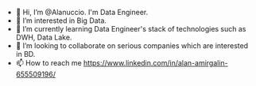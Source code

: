 - 👋 Hi, I’m @Alanuccio. I'm Data Engineer.
- 👀 I’m interested in Big Data.
- 🌱 I’m currently learning Data Engineer's stack of technologies such as DWH, Data Lake.
- 💞️ I’m looking to collaborate on serious companies which are interested in BD.
- 📫 How to reach me https://www.linkedin.com/in/alan-amirgalin-655509196/

<!---
Alanuccio/Alanuccio is a ✨ special ✨ repository because its `README.md` (this file) appears on your GitHub profile.
You can click the Preview link to take a look at your changes.
--->
